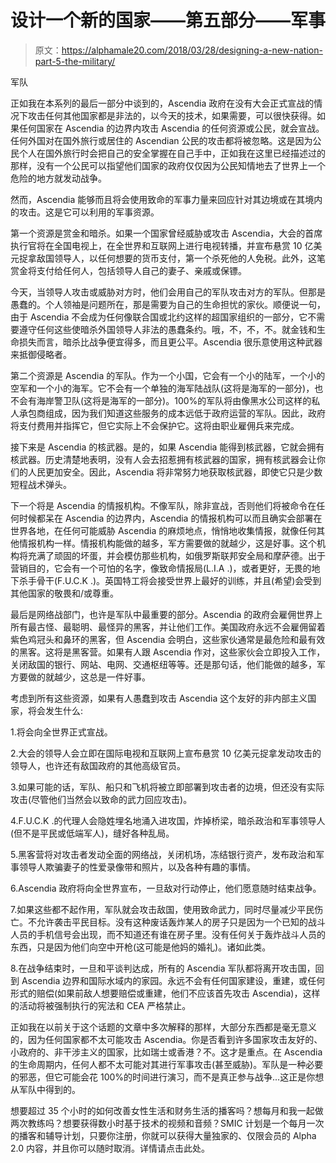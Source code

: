 # 设计一个新的国家——第五部分——军事

> 原文：<https://alphamale20.com/2018/03/28/designing-a-new-nation-part-5-the-military/>

军队

正如我在本系列的最后一部分中谈到的，Ascendia 政府在没有大会正式宣战的情况下攻击任何其他国家都是非法的，以今天的技术，如果需要，可以很快获得。如果任何国家在 Ascendia 的边界内攻击 Ascendia 的任何资源或公民，就会宣战。任何外国对在国外旅行或居住的 Ascendian 公民的攻击都将被忽略。这是因为公民个人在国外旅行时会把自己的安全掌握在自己手中，正如我在这里已经描述过的那样，没有一个公民可以指望他们国家的政府仅仅因为公民知情地去了世界上一个危险的地方就发动战争。

然而，Ascendia 能够而且将会使用致命的军事力量来回应针对其边境或在其境内的攻击。这是它可以利用的军事资源。

第一个资源是赏金和暗杀。如果一个国家曾经威胁或攻击 Ascendia，大会的首席执行官将在全国电视上，在全世界和互联网上进行电视转播，并宣布悬赏 10 亿美元捉拿敌国领导人，以任何想要的货币支付，第一个杀死他的人免税。此外，这笔赏金将支付给任何人，包括领导人自己的妻子、亲戚或保镖。

今天，当领导人攻击或威胁对方时，他们会用自己的军队攻击对方的军队。但那是愚蠢的。个人领袖是问题所在，那是需要为自己的生命担忧的家伙。顺便说一句，由于 Ascendia 不会成为任何像联合国或北约这样的超国家组织的一部分，它不需要遵守任何这些使暗杀外国领导人非法的愚蠢条约。哦，不，不，不。就金钱和生命损失而言，暗杀比战争便宜得多，而且更公平。Ascendia 很乐意使用这种武器来抵御侵略者。

第二个资源是 Ascendia 的军队。作为一个小国，它会有一个小的陆军，一个小的空军和一个小的海军。它不会有一个单独的海军陆战队(这将是海军的一部分)，也不会有海岸警卫队(这将是海军的一部分)。100%的军队将由像黑水公司这样的私人承包商组成，因为我们知道这些服务的成本远低于政府运营的军队。因此，政府将支付费用并指挥它，但它实际上不会保护它。这将由职业雇佣兵来完成。

接下来是 Ascendia 的核武器。是的，如果 Ascendia 能得到核武器，它就会拥有核武器。历史清楚地表明，没有人会去招惹拥有核武器的国家，拥有核武器会让你们的人民更加安全。因此，Ascendia 将非常努力地获取核武器，即使它只是少数短程战术弹头。

下一个将是 Ascendia 的情报机构。不像军队，除非宣战，否则他们将被命令在任何时候都呆在 Ascendia 的边界内，Ascendia 的情报机构可以而且确实会部署在世界各地，在任何可能威胁 Ascendia 的麻烦地点，悄悄地收集情报，就像任何其他情报机构一样。情报机构能做的越多，军方需要做的就越少，这是好事。这个机构将充满了顽固的坏蛋，并会模仿那些机构，如俄罗斯联邦安全局和摩萨德。出于营销目的，它会有一个可怕的名字，像致命情报局(L.I.A .)，或者更好，无畏的地下杀手骨干(F.U.C.K .)。英国特工将会接受世界上最好的训练，并且(希望)会受到其他国家的敬畏和/或尊重。

最后是网络战部门，也许是军队中最重要的部分。Ascendia 的政府会雇佣世界上所有最古怪、最聪明、最怪异的黑客，并让他们工作。美国政府永远不会雇佣留着紫色鸡冠头和鼻环的黑客，但 Ascendia 会明白，这些家伙通常是最危险和最有效的黑客。这将是黑客营。如果有人跟 Ascendia 作对，这些家伙会立即投入工作，关闭敌国的银行、网站、电网、交通枢纽等等。还是那句话，他们能做的越多，军方要做的就越少，这总是一件好事。

考虑到所有这些资源，如果有人愚蠢到攻击 Ascendia 这个友好的非内部主义国家，将会发生什么:

1.将会向全世界正式宣战。

2.大会的领导人会立即在国际电视和互联网上宣布悬赏 10 亿美元捉拿发动攻击的领导人，也许还有敌国政府的其他高级官员。

3.如果可能的话，军队、船只和飞机将被立即部署到攻击者的边境，但还没有实际攻击(尽管他们当然会以致命的武力回应攻击)。

4.F.U.C.K .的代理人会隐姓埋名地涌入进攻国，炸掉桥梁，暗杀政治和军事领导人(但不是平民或低端军人)，缝好各种乱局。

5.黑客营将对攻击者发动全面的网络战，关闭机场，冻结银行资产，发布政治和军事领导人欺骗妻子的性爱录像带和照片，以及各种有趣的事情。

6.Ascendia 政府将向全世界宣布，一旦敌对行动停止，他们愿意随时结束战争。

7.如果这些都不起作用，军队就会攻击敌国，使用致命武力，同时尽量减少平民伤亡。不允许袭击平民目标。没有这种废话轰炸某人的房子只是因为一个已知的战斗人员的手机信号会出现，而不知道还有谁在房子里。没有任何关于轰炸战斗人员的东西，只是因为他们向空中开枪(这可能是他妈的婚礼)。诸如此类。

8.在战争结束时，一旦和平谈判达成，所有的 Ascendia 军队都将离开攻击国，回到 Ascendia 边界和国际水域内的家园。永远不会有任何国家建设，重建，或任何形式的赔偿(如果前敌人想要赔偿或重建，他们不应该首先攻击 Ascendia)，这样的活动将被强制执行的宪法和 CEA 严格禁止。

正如我在以前关于这个话题的文章中多次解释的那样，大部分东西都是毫无意义的，因为任何国家都不太可能攻击 Ascendia。你是否看到许多国家攻击友好的、小政府的、非干涉主义的国家，比如瑞士或香港？不。这才是重点。在 Ascendia 的生命周期内，任何人都不太可能对其进行军事攻击(甚至威胁)。军队是一种必要的邪恶，但它可能会花 100%的时间进行演习，而不是真正参与战争...这正是你想从军队中得到的。

想要超过 35 个小时的如何改善女性生活和财务生活的播客吗？想每月和我一起做两次教练吗？想要获得数小时基于技术的视频和音频？SMIC 计划是一个每月一次的播客和辅导计划，只要你注册，你就可以获得大量独家的、仅限会员的 Alpha 2.0 内容，并且你可以随时取消。详情请点击此处。